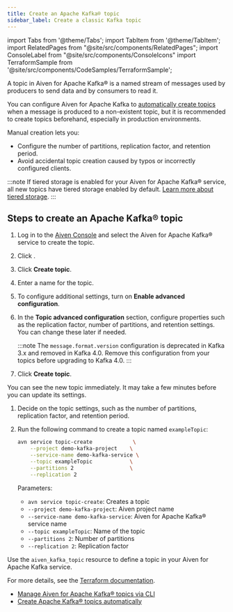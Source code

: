 ```yaml
---
title: Create an Apache Kafka® topic
sidebar_label: Create a classic Kafka topic
---
```

import Tabs from '@theme/Tabs';
import TabItem from '@theme/TabItem';
import RelatedPages from "@site/src/components/RelatedPages";
import ConsoleLabel from "@site/src/components/ConsoleIcons"
import TerraformSample from '@site/src/components/CodeSamples/TerraformSample';

A topic in Aiven for Apache Kafka® is a named stream of messages used by producers to send data and by consumers to read it.

You can configure Aiven for Apache Kafka to
[automatically create topics](create-topics-automatically) when a message is
produced to a non-existent topic, but it is recommended to create topics beforehand,
especially in production environments.

Manual creation lets you:

- Configure the number of partitions, replication factor, and retention period.
- Avoid accidental topic creation caused by typos or incorrectly configured clients.

:::note
If tiered storage is enabled for your Aiven for Apache Kafka® service, all new topics
have tiered storage enabled by default.
[Learn more about tiered storage](/docs/products/kafka/concepts/kafka-tiered-storage).
:::

## Steps to create an Apache Kafka® topic

<Tabs groupId="setup">
<TabItem value="Console" label="Console" default>

1. Log in to the [Aiven Console](https://console.aiven.io/) and select the Aiven for
   Apache Kafka® service to create the topic.
1. Click <ConsoleLabel name="topics" />.
1. Click **Create topic**.
1. Enter a name for the topic.
1. To configure additional settings, turn on **Enable advanced configuration**.
1. In the **Topic advanced configuration** section, configure properties such as the
   replication factor, number of partitions, and retention settings. You can change
   these later if needed.

   :::note
   The `message.format.version` configuration is deprecated in Kafka 3.x and removed
   in Kafka 4.0. Remove this configuration from your topics before upgrading to Kafka 4.0.
   :::


1. Click **Create topic**.

You can see the new topic immediately. It may take a few minutes before you can update
its settings.

</TabItem>
<TabItem value="CLI" label="CLI">

1. Decide on the topic settings, such as the number of partitions, replication factor,
   and retention period.

1. Run the following command to create a topic named `exampleTopic`:

   ```bash
   avn service topic-create             \
       --project demo-kafka-project    \
       --service-name demo-kafka-service \
       --topic exampleTopic            \
       --partitions 2                  \
       --replication 2
   ```

   Parameters:

   - `avn service topic-create`: Creates a topic
   - `--project demo-kafka-project`: Aiven project name
   - `--service-name demo-kafka-service`: Aiven for Apache Kafka® service name
   - `--topic exampleTopic`: Name of the topic
   - `--partitions 2`: Number of partitions
   - `--replication 2`: Replication factor

</TabItem>
<TabItem value="terraform" label="Terraform">

Use the `aiven_kafka_topic` resource to define a topic in your Aiven for Apache Kafka
service.

<TerraformSample filename='resources/aiven_kafka_topic/resource.tf' />

For more details, see the [Terraform documentation](https://registry.terraform.io/providers/aiven/aiven/latest/docs/resources/kafka_topic).

</TabItem>
</Tabs>

<RelatedPages/>

- [Manage Aiven for Apache Kafka® topics via CLI](/docs/tools/cli/service/topic#avn_cli_service_topic_create)
- [Create Apache Kafka® topics automatically](/docs/products/kafka/howto/create-topics-automatically)
